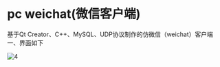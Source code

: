 # pc weichat(微信客户端)
基于Qt Creator、C++、MySQL、UDP协议制作的仿微信（weichat）客户端
一、界面如下

![4](https://github.com/maoyu-fly/project/assets/147360672/7724c415-c951-4fe9-8e38-d69b5a1ee17b)
